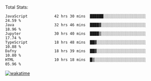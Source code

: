 Total Stats:
<!--START_SECTION:waka-->

```text
JavaScript            42 hrs 30 mins  ██████░░░░░░░░░░░░░░░░░░░   24.59 %
Java                  32 hrs 46 mins  ████▓░░░░░░░░░░░░░░░░░░░░   18.96 %
Jupyter               30 hrs 40 mins  ████▒░░░░░░░░░░░░░░░░░░░░   17.74 %
TypeScript            18 hrs 48 mins  ██▓░░░░░░░░░░░░░░░░░░░░░░   10.88 %
Dafny                 18 hrs 39 mins  ██▓░░░░░░░░░░░░░░░░░░░░░░   10.80 %
HTML                  10 hrs 18 mins  █▒░░░░░░░░░░░░░░░░░░░░░░░   05.96 %
```

<!--END_SECTION:waka-->

[![wakatime](https://wakatime.com/badge/user/d6a1e036-2153-43d6-9604-0dce67457b7f.svg)](https://wakatime.com/@d6a1e036-2153-43d6-9604-0dce67457b7f)
